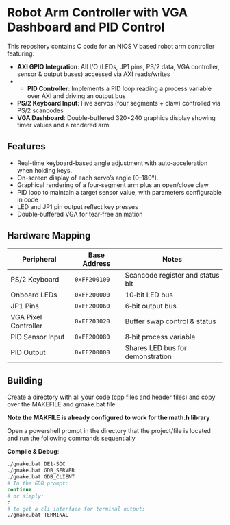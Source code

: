 # Robot Arm Controller with VGA Dashboard and PID Control

This repository contains C code for an NIOS V based robot arm controller featuring:

- **AXI GPIO Integration**: All I/O (LEDs, JP1 pins, PS/2 data, VGA controller, sensor & output buses) accessed via AXI reads/writes
- - **PID Controller**: Implements a PID loop reading a process variable over AXI and driving an output bus
- **PS/2 Keyboard Input**: Five servos (four segments + claw) controlled via PS/2 scancodes
- **VGA Dashboard**: Double-buffered 320×240 graphics display showing timer values and a rendered arm

## Features
- Real-time keyboard-based angle adjustment with auto‑acceleration when holding keys.  
- On-screen display of each servo’s angle (0–180°).  
- Graphical rendering of a four‑segment arm plus an open/close claw
- PID loop to maintain a target sensor value, with parameters configurable in code  
- LED and JP1 pin output reflect key presses
- Double‑buffered VGA for tear‑free animation 

## Hardware Mapping

| Peripheral            | Base Address    | Notes                                  |
|-----------------------|-----------------|----------------------------------------|
| PS/2 Keyboard         | `0xFF200100`    | Scancode register and status bit       |
| Onboard LEDs          | `0xFF200000`    | 10‑bit LED bus                         |
| JP1 Pins              | `0xFF200060`    | 6‑bit output bus                       |
| VGA Pixel Controller  | `0xFF203020`    | Buffer swap control & status           |
| PID Sensor Input      | `0xFF200080`    | 8‑bit process variable                 |
| PID Output            | `0xFF200000`    | Shares LED bus for demonstration       |



## Building
Create a directory with all your code (cpp files and header files) and copy over the MAKEFILE and gmake.bat file

**Note the MAKFILE is already configured to work for the math.h library**

Open a powershell prompt in the directory that the project/file is located and run the following commands sequentially

**Compile & Debug**:  
   ```bash
   ./gmake.bat DE1-SOC
   ./gmake.bat GDB_SERVER
   ./gmake.bat GDB_CLIENT
   # In the GDB prompt:
   continue
   # or simply:
   c
   # to get a cli interface for terminal output: 
   ./gmake.bat TERMINAL

